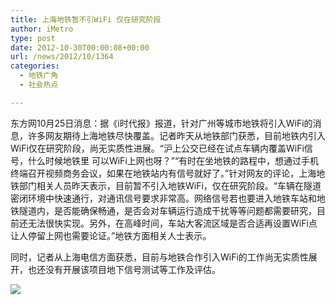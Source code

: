 ```yaml
---
title: 上海地铁暂不引WiFi 仅在研究阶段
author: iMetro
type: post
date: 2012-10-30T00:00:08+00:00
url: /news/2012/10/1364
categories:
  - 地铁广角
  - 社会热点

---
```

东方网10月25日消息：据《i时代报》报道，针对广州等城市地铁将引入WiFi的消息，许多网友期待上海地铁尽快覆盖。记者昨天从地铁部门获悉，目前地铁内引入WiFi仅在研究阶段，尚无实质性进展。“沪上公交已经在试点车辆内覆盖WiFi信号，什么时候地铁里 可以WiFi上网也呀？”“有时在坐地铁的路程中，想通过手机终端召开视频商务会议，如果在地铁站内有信号就好了。”针对网友的评论，上海地铁部门相关人员昨天表示，目前暂不引入地铁WiFi，仅在研究阶段。“车辆在隧道密闭环境中快速通行，对通讯信号要求非常高。网络信号若也要进入地铁车站和地铁隧道内，是否能确保畅通，是否会对车辆运行造成干扰等等问题都需要研究，目前还无法很快实现。另外，在高峰时间，车站大客流区域是否合适再设置WiFi点让人停留上网也需要论证。”地铁方面相关人士表示。

同时，记者从上海电信方面获悉，目前与地铁合作引入WiFi的工作尚无实质性展开，也还没有开展该项目地下信号测试等工作及评估。

![][1]

 [1]: http://www.webkaka.com/info/upload/2011/1/201101082148354673.jpg